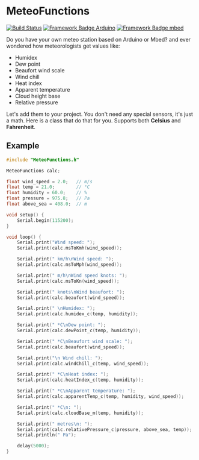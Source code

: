 # MeteoFunctions
[![Build Status](https://travis-ci.org/pilotak/MeteoFunctions.svg?branch=master)](https://travis-ci.org/pilotak/MeteoFunctions) 
[![Framework Badge Arduino](https://img.shields.io/badge/framework-arduino-00979C.svg)](https://arduino.cc)
[![Framework Badge mbed](https://img.shields.io/badge/framework-mbed-008fbe.svg)](https://os.mbed.com/)

Do you have your own meteo station based on Arduino or Mbed? and ever wondered how meteorologists get values like:
- Humidex
- Dew point
- Beaufort wind scale
- Wind chill
- Heat index
- Apparent temperature
- Cloud height base
- Relative pressure

Let's add them to your project. You don't need any special sensors, it's just a math. Here is a class that do that for you. Supports both **Celsius** and **Fahrenheit**.

## Example
```cpp
#include "MeteoFunctions.h"

MeteoFunctions calc;

float wind_speed = 2.0;   // m/s
float temp = 21.0;        // °C
float humidity = 60.0;    // %
float pressure = 975.8;   // Pa
float above_sea = 408.0;  // m

void setup() {
    Serial.begin(115200);
}

void loop() {
    Serial.print("Wind speed: ");
    Serial.print(calc.msToKmh(wind_speed));

    Serial.print(" km/h\nWind speed: ");
    Serial.print(calc.msToMph(wind_speed));

    Serial.print(" m/h\nWind speed knots: ");
    Serial.print(calc.msToKn(wind_speed));

    Serial.print(" knots\nWind beaufort: ");
    Serial.print(calc.beaufort(wind_speed));

    Serial.print(" \nHumidex: ");
    Serial.print(calc.humidex_c(temp, humidity));

    Serial.print(" *C\nDew point: ");
    Serial.print(calc.dewPoint_c(temp, humidity));

    Serial.print(" *C\nBeaufort wind scale: ");
    Serial.print(calc.beaufort(wind_speed));

    Serial.print("\n Wind chill: ");
    Serial.print(calc.windChill_c(temp, wind_speed));

    Serial.print(" *C\nHeat index: ");
    Serial.print(calc.heatIndex_c(temp, humidity));

    Serial.print(" *C\nApparent temperature: ");
    Serial.print(calc.apparentTemp_c(temp, humidity, wind_speed));

    Serial.print(" *C\n: ");
    Serial.print(calc.cloudBase_m(temp, humidity));

    Serial.print(" metres\n: ");
    Serial.print(calc.relativePressure_c(pressure, above_sea, temp));
    Serial.println(" Pa");

    delay(5000);
}
```
